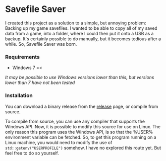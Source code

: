 # Savefile Saver

I created this project as a solution to a simple, but annoying problem: Backing up my game savefiles. I wanted to be able to copy all of my
saved data from a game, into a folder, where I could then put it onto a USB as a backup. It's certainly possible to do manually, but it becomes
tedious after a while. So, Savefile Saver was born.

### Requirements

* Windows 7 =<

*It may be possible to use Windows versions lower than this, but versions lower than 7 have not been tested*

### Installation

You can download a binary release from the [release](https://github.com/DrakoDom/Savefile-Saver/releases/ "Releases") page, or compile from source.

To compile from source, you can use any compiler that supports the Windows API. Now, it is possible to modify this source for use on Linux. The only
reason this program uses the Windows API, is so that the %USER% environment variable can be fetched. So, to get this program running on a Linux
machine, you would need to modify the use of `std::getenv("USERPROFILE")` somehow. I have no explored this route yet. But feel free to do so yourself.